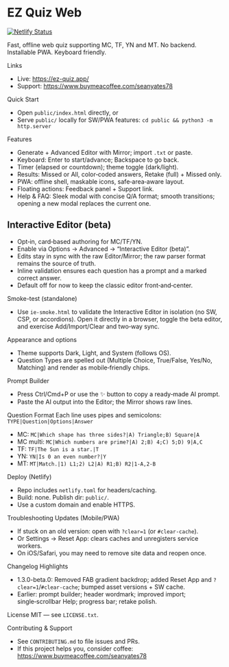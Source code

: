 EZ Quiz Web
===========

[![Netlify Status](https://api.netlify.com/api/v1/badges/35b8697e-f228-4b5f-8065-6286e05246c8/deploy-status)](https://app.netlify.com/projects/eq-quiz/deploys)

Fast, offline web quiz supporting MC, TF, YN and MT. No backend. Installable PWA. Keyboard friendly.

Links
- Live: https://ez-quiz.app/
- Support: https://www.buymeacoffee.com/seanyates78

Quick Start
- Open `public/index.html` directly, or
- Serve `public/` locally for SW/PWA features: `cd public && python3 -m http.server`

Features
- Generate + Advanced Editor with Mirror; import `.txt` or paste.
- Keyboard: Enter to start/advance; Backspace to go back.
- Timer (elapsed or countdown); theme toggle (dark/light).
- Results: Missed or All, color‑coded answers, Retake (full) + Missed only.
- PWA: offline shell, maskable icons, safe‑area‑aware layout.
- Floating actions: Feedback panel + Support link.
- Help & FAQ: Sleek modal with concise Q/A format; smooth transitions; opening a new modal replaces the current one.

Interactive Editor (beta)
-------------------------
- Opt‑in, card‑based authoring for MC/TF/YN.
- Enable via Options → Advanced → “Interactive Editor (beta)”.
- Edits stay in sync with the raw Editor/Mirror; the raw parser format remains the source of truth.
- Inline validation ensures each question has a prompt and a marked correct answer.
- Default off for now to keep the classic editor front‑and‑center.

Smoke-test (standalone)
- Use `ie-smoke.html` to validate the Interactive Editor in isolation (no SW, CSP, or accordions). Open it directly in a browser, toggle the beta editor, and exercise Add/Import/Clear and two‑way sync.

Appearance and options
- Theme supports Dark, Light, and System (follows OS).
- Question Types are spelled out (Multiple Choice, True/False, Yes/No, Matching) and render as mobile‑friendly chips.

Prompt Builder
- Press Ctrl/Cmd+P or use the ✨ button to copy a ready‑made AI prompt.
- Paste the AI output into the Editor; the Mirror shows raw lines.

Question Format
Each line uses pipes and semicolons: `TYPE|Question|Options|Answer`
- MC: `MC|Which shape has three sides?|A) Triangle;B) Square|A`
- MC multi: `MC|Which numbers are prime?|A) 2;B) 4;C) 5;D) 9|A,C`
- TF: `TF|The Sun is a star.|T`
- YN: `YN|Is 0 an even number?|Y`
- MT: `MT|Match.|1) L1;2) L2|A) R1;B) R2|1-A,2-B`

Deploy (Netlify)
- Repo includes `netlify.toml` for headers/caching.
- Build: none. Publish dir: `public/`.
- Use a custom domain and enable HTTPS.

Troubleshooting Updates (Mobile/PWA)
- If stuck on an old version: open with `?clear=1` (or `#clear-cache`).
- Or Settings → Reset App: clears caches and unregisters service workers.
- On iOS/Safari, you may need to remove site data and reopen once.

Changelog Highlights
- 1.3.0-beta.0: Removed FAB gradient backdrop; added Reset App and `?clear=1`/`#clear-cache`; bumped asset versions + SW cache.
- Earlier: prompt builder; header wordmark; improved import; single‑scrollbar Help; progress bar; retake polish.

License
MIT — see `LICENSE.txt`.

Contributing & Support
- See `CONTRIBUTING.md` to file issues and PRs.
- If this project helps you, consider coffee: https://www.buymeacoffee.com/seanyates78

